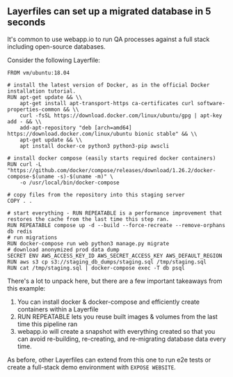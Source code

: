 ## Layerfiles can set up a migrated database in 5 seconds

It's common to use webapp.io to run QA processes against a full stack including open-source databases.

Consider the following Layerfile:

```Layerfile
FROM vm/ubuntu:18.04

# install the latest version of Docker, as in the official Docker installation tutorial.
RUN apt-get update && \\
    apt-get install apt-transport-https ca-certificates curl software-properties-common && \\
    curl -fsSL https://download.docker.com/linux/ubuntu/gpg | apt-key add - && \\
    add-apt-repository "deb [arch=amd64] https://download.docker.com/linux/ubuntu bionic stable" && \\
    apt-get update && \\
    apt install docker-ce python3 python3-pip awscli

# install docker compose (easily starts required docker containers)
RUN curl -L "https://github.com/docker/compose/releases/download/1.26.2/docker-compose-$(uname -s)-$(uname -m)" \
    -o /usr/local/bin/docker-compose

# copy files from the repository into this staging server
COPY . .

# start everything - RUN REPEATABLE is a performance improvement that restores the cache from the last time this step ran.
RUN REPEATABLE compose up -d --build --force-recreate --remove-orphans db redis
# run migrations
RUN docker-compose run web python3 manage.py migrate
# download anonymized prod data dump
SECRET ENV AWS_ACCESS_KEY_ID AWS_SECRET_ACCESS_KEY AWS_DEFAULT_REGION
RUN aws s3 cp s3://staging_db_dumps/staging.sql /tmp/staging.sql
RUN cat /tmp/staging.sql | docker-compose exec -T db psql
```

There's a lot to unpack here, but there are a few important takeaways from this example:
1. You can install docker & docker-compose and efficiently create containers within a Layerfile
2. RUN REPEATABLE lets you reuse built images & volumes from the last time this pipeline ran
3. webapp.io will create a snapshot with everything created so that you can avoid re-building, re-creating, and re-migrating database data every time.

As before, other Layerfiles can extend from this one to run e2e tests or create a full-stack demo environment with `EXPOSE WEBSITE`.
